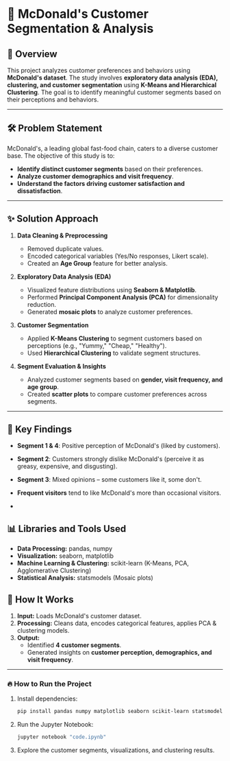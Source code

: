 # 🍔 McDonald's Customer Segmentation & Analysis

## 📖 Overview
This project analyzes customer preferences and behaviors using **McDonald's dataset**. The study involves **exploratory data analysis (EDA), clustering, and customer segmentation** using **K-Means and Hierarchical Clustering**. The goal is to identify meaningful customer segments based on their perceptions and behaviors.

---

## 🛠️ Problem Statement
McDonald's, a leading global fast-food chain, caters to a diverse customer base. The objective of this study is to:
- **Identify distinct customer segments** based on their preferences.
- **Analyze customer demographics and visit frequency**.
- **Understand the factors driving customer satisfaction and dissatisfaction**.

---

## ✨ Solution Approach
1. **Data Cleaning & Preprocessing**  
   - Removed duplicate values.  
   - Encoded categorical variables (Yes/No responses, Likert scale).  
   - Created an **Age Group** feature for better analysis.  

2. **Exploratory Data Analysis (EDA)**  
   - Visualized feature distributions using **Seaborn & Matplotlib**.  
   - Performed **Principal Component Analysis (PCA)** for dimensionality reduction.  
   - Generated **mosaic plots** to analyze customer preferences.

3. **Customer Segmentation**  
   - Applied **K-Means Clustering** to segment customers based on perceptions (e.g., "Yummy," "Cheap," "Healthy").  
   - Used **Hierarchical Clustering** to validate segment structures.  

4. **Segment Evaluation & Insights**  
   - Analyzed customer segments based on **gender, visit frequency, and age group**.  
   - Created **scatter plots** to compare customer preferences across segments.
  
---

## 📝 Key Findings
- **Segment 1 & 4**: Positive perception of McDonald's (liked by customers).  
- **Segment 2**: Customers strongly dislike McDonald's (perceive it as greasy, expensive, and disgusting).  
- **Segment 3**: Mixed opinions – some customers like it, some don't.  
- **Frequent visitors** tend to like McDonald's more than occasional visitors.

-  

## 📊 Libraries and Tools Used
- **Data Processing:** pandas, numpy  
- **Visualization:** seaborn, matplotlib  
- **Machine Learning & Clustering:** scikit-learn (K-Means, PCA, Agglomerative Clustering)  
- **Statistical Analysis:** statsmodels (Mosaic plots)  

## 🚀 How It Works
1. **Input:** Loads McDonald's customer dataset.  
2. **Processing:** Cleans data, encodes categorical features, applies PCA & clustering models.  
3. **Output:**  
   - Identified **4 customer segments**.  
   - Generated insights on **customer perception, demographics, and visit frequency**.

---

### 🔥 How to Run the Project
1. Install dependencies:  
   ```bash
   pip install pandas numpy matplotlib seaborn scikit-learn statsmodels bioinfokit
2. Run the Jupyter Notebook:
    ```bash
    jupyter notebook "code.ipynb"
3. Explore the customer segments, visualizations, and clustering results.
